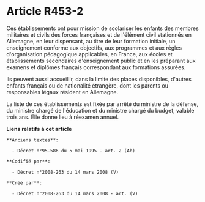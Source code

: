 # Article R453-2

Ces établissements ont pour mission de scolariser les enfants des membres militaires et civils des forces françaises et de
l'élément civil stationnés en Allemagne, en leur dispensant, au titre de leur formation initiale, un enseignement conforme
aux objectifs, aux programmes et aux règles d'organisation pédagogique applicables, en France, aux écoles et établissements
secondaires d'enseignement public et en les préparant aux examens et diplômes français correspondant aux formations assurées.

Ils peuvent aussi accueillir, dans la limite des places disponibles, d'autres enfants français ou de nationalité étrangère,
dont les parents ou responsables légaux résident en Allemagne.

La liste de ces établissements est fixée par arrêté du ministre de la défense, du ministre chargé de l'éducation et du
ministre chargé du budget, valable trois ans. Elle donne lieu à réexamen annuel.

**Liens relatifs à cet article**

	**Anciens textes**:

	  - Décret n°95-586 du 5 mai 1995 - art. 2 (Ab)

	**Codifié par**:

	  - Décret n°2008-263 du 14 mars 2008 (V)

	**Créé par**:

	  - Décret n°2008-263 du 14 mars 2008 - art. (V)
